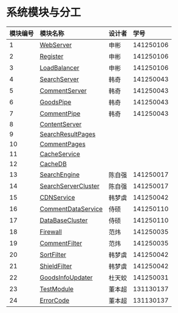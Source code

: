 # 系统模块与分工 #

|模块编号 | 模块名称 | 设计者 |  学号|
| :--- | :---| :---|:---|
|  1 | [WebServer](WebServer.md)| 申彬 | 141250106 |
|  2 | [Register](Register.md)| 申彬 | 141250106 |
|  3 | [LoadBalancer](LoadBalancer.md)	 | 申彬 | 141250106 |
|  4 | [SearchServer](SearchServer.md)| 韩奇  | 141250043 |
|  5 | [CommentServer](CommentServer.md)| 韩奇 | 141250043 |
|  6 | [GoodsPipe](Pipe&Filter.md)| 韩奇 | 141250043 |
|  7 | [CommentPipe](Pipe&Filter.md)| 韩奇 | 141250043 |
|  8 | [ContentServer](ContentServer.md)|  |  |
|  9 | [SearchResultPages](SearchResultPages.md)|  |  |
|  10 | [CommentPages](CommentPages.md)|  |  |
|  11| [CacheService](CacheService.md)|  |  |
|  12| [CacheDB](CacheDB.md)|  |  |
|  13| [SearchEngine](SearchEngine.md)| 陈自强 | 141250017 |
|  14| [SearchServerCluster](SearchServerCluster.md)| 陈自强 | 141250017 |
|  15| [CDNService](CDNService.md)|韩梦虞 | 141250042 |
|  16| [CommentDataService](CommentDataService.md)| 侍硕 | 141250110 |
|  17| [DataBaseCluster](DBCluster.md)| 侍硕 | 141250110 |
|  18| [Firewall](Firewall.md)| 范炜 | 141250035 |
|  19| [CommentFilter](CommentFilter.md)| 范炜 | 141250035 |
|  20| [SortFilter](SortFilter.md)|韩梦虞  | 141250042 |
|  21 | [ShieldFilter](ShieldFilter.md)| 韩梦虞 | 141250042 |
|  22 | [GoodsInfoUpdater](GoodsInfoUpdater.md)| 杜天蛟 | 141250031 |
|  23 | [TestModule](TestModule.md)| 董本超 | 131130137 |
|  24| [ErrorCode](ErrorCode.md)| 董本超 | 131130137 |
